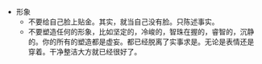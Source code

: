 - 形象
  - 不要给自己脸上贴金。其实，就当自己没有脸。只陈述事实。
  - 不要塑造任何的形象，比如坚定的，冷峻的，智珠在握的，睿智的，沉静的。你的所有的塑造都是虚妄。都已经脱离了实事求是。无论是表情还是穿着。干净整洁大方就已经很好了。
